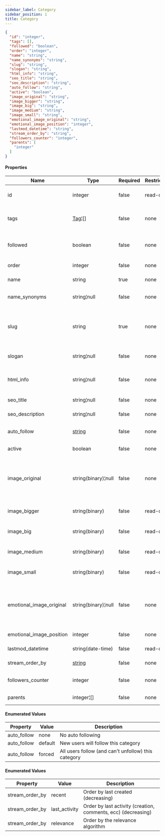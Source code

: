 ```yaml
---
sidebar_label: Category
sidebar_position: 1
title: Category
---
```


```json
{
  "id": "integer",
  "tags": [],
  "followed": "boolean",
  "order": "integer",
  "name": "string",
  "name_synonyms": "string",
  "slug": "string",
  "slogan": "string",
  "html_info": "string",
  "seo_title": "string",
  "seo_description": "string",
  "auto_follow": "string",
  "active": "boolean",
  "image_original": "string",
  "image_bigger": "string",
  "image_big": "string",
  "image_medium": "string",
  "image_small": "string",
  "emotional_image_original": "string",
  "emotional_image_position": "integer",
  "lastmod_datetime": "string",
  "stream_order_by": "string",
  "followers_counter": "integer",
  "parents": [
    "integer"
  ]
}

```

#### Properties

| Name                     | Type                                                               | Required | Restrictions | Description                                                                                        |
|--------------------------|--------------------------------------------------------------------|----------|--------------|----------------------------------------------------------------------------------------------------|
| id                       | integer                                                            | false    | read-only    | Unique integer value identifying this category                                                     |
| tags                     | [Tag](/docs/apireference/v2/schemas/tag)¦[]                        | false    | none         | List of ids representing objects of type [Tag](/docs/apireference/v2/schemas/tag).                 |
| followed                 | boolean                                                            | false    | none         | If the category is followed by the authenticated user                                              |
| order                    | integer                                                            | false    | none         | Manual ordering number                                                                             |
| name                     | string                                                             | true     | none         | Unique name of the category                                                                        |
| name_synonyms            | string¦null                                                        | false    | none         | Newline (`\n`) separated list of synonyms/aliases                                                  |
| slug                     | string                                                             | true     | none         | Unique slug identifying this category in a URL (pass `_GENERATE_` to auto generate slug)           |
| slogan                   | string¦null                                                        | false    | none         | Short slogan to describe the category                                                              |
| html_info                | string¦null                                                        | false    | none         | HTML text containing some category information                                                     |
| seo_title                | string¦null                                                        | false    | none         | Title for HTML meta tag                                                                            |
| seo_description          | string¦null                                                        | false    | none         | Description for HTML meta tag                                                                      |
| auto_follow              | [string](/docs/apireference/v2/schemas/category#enumerated-values) | false    | none         | Enum to define auto follow behaviour                                                               |
| active                   | boolean                                                            | false    | none         | Is this category active?                                                                           |
| image_original           | string(binary)¦null                                                | false    | none         | Squared image with min size (600x600) if passed empty a default image will be used - original size |
| image_bigger             | string(binary)                                                     | false    | read-only    | Squared image - auto generated bigger size                                                         |
| image_big                | string(binary)                                                     | false    | read-only    | Squared image - auto generated big size                                                            |
| image_medium             | string(binary)                                                     | false    | read-only    | Squared image - auto generated medium size                                                         |
| image_small              | string(binary)                                                     | false    | read-only    | Squared image - auto generated small size                                                          |
| emotional_image_original | string(binary)¦null                                                | false    | none         | Landscape format image for category hub (1920x1080) if passed empty a default image will be used   |
| emotional_image_position | integer                                                            | false    | none         | Css background-position                                                                            |
| lastmod_datetime         | string(date-time)                                                  | false    | read-only    | Last modify date time                                                                              |
| stream_order_by          | [string](/docs/apireference/v2/schemas/category#enumerated-values) | false    | none         | Order of the category feed                                                                         |
| followers_counter        | integer                                                            | false    | none         | Number of category followers                                                                       |
| parents                  | integer¦[]                                                         | false    | none         | List of Category parents ids                                                                       |

#### Enumerated Values

| Property    | Value   | Description                                         |
|-------------|---------|-----------------------------------------------------|
| auto_follow | none    | No auto following                                   |
| auto_follow | default | New users will follow this category                 |
| auto_follow | forced  | All users follow (and can't unfollow) this category |

#### Enumerated Values

| Property        | Value         | Description                                                   |
|-----------------|---------------|---------------------------------------------------------------|
| stream_order_by | recent        | Order by last created (decreasing)                            |
| stream_order_by | last_activity | Order by last activity (creation, comments, ecc) (decreasing) |
| stream_order_by | relevance     | Order by the relevance algorithm                              |
